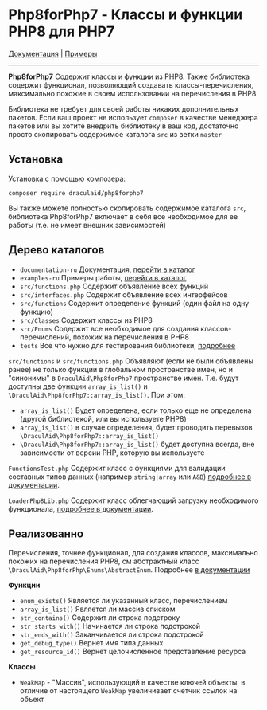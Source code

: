 # Php8forPhp7 - Классы и функции PHP8 для PHP7

[Документация](documentation-ru/README.md) | [Примеры](examples-ru/README.md)

---

**Php8forPhp7** Содержит классы и функции из PHP8. Также библиотека содержит функционал, позволяющий создавать
классы-перечисления, максимально похожие в своем использовании на перечисления в PHP8

Библиотека не требует для своей работы никаких дополнительных пакетов. Если ваш проект не использует `composer`
в качестве менеджера пакетов или вы хотите внедрить библиотеку в ваш код, достаточно просто скопировать
содержимое каталога `src` из ветки `master`

## Установка

Установка с помощью композера:
```console
composer require draculaid/php8forphp7
```

Вы также можете полностью скопировать содержимое каталога `src`, библиотека Php8forPhp7 включает в себя все
необходимое для ее работы (т.е. не имеет внешних зависимостей)

## Дерево каталогов

* `documentation-ru` Документация, [перейти в каталог](documentation-ru/README.md)
* `examples-ru` Примеры работы, [перейти в каталог](examples-ru/README.md)
* `src/functions.php` Содержит объявление всех функций
* `src/interfaces.php` Содержит объявление всех интерфейсов
* `src/functions` Содержит определение функций (один файл на одну функцию)
* `src/Classes` Содержит классы из PHP8
* `src/Enums` Содержит все необходимое для создания классов-перечислений, похожих на перечисления в PHP8
* `tests` Все что нужно для тестирования библиотеки, [подробнее](tests/README.md)

`src/functions` и `src/functions.php` Объявляют (если не были объявлены ранее) не только функции в глобальном
пространстве имен, но и "синонимы" в `DraculAid\Php8forPhp7` пространстве имен. Т.е. будут доступны две функции
`array_is_list()` и `\DraculAid\Php8forPhp7::array_is_list()`. При этом:
* `array_is_list()` Будет определена, если только еще не определена (другой библиотекой, или вы используете PHP8)
* `array_is_list()` в случае определения, будет проводить перевызов `\DraculAid\Php8forPhp7::array_is_list()`
* `\DraculAid\Php8forPhp7::array_is_list()` будет доступна всегда, вне зависимости от версии PHP, которую вы используете

`FunctionsTest.php` Содержит класс с функциями для валидации составных типов данных (например `string|array` или `A&B`)
[подробнее в документации](documentation-ru/type-validator.md).

`LoaderPhp8Lib.php` Содержит класс облегчающий загрузку необходимого функционала, [подробнее в документации](documentation-ru/loader.md).

## Реализованно

Перечисления, точнее функционал, для создания классов, максимально похожих на перечисления PHP8, см абстрактный
класс `\DraculAid\Php8forPhp\Enums\AbstractEnum`. Подробнее [в документации](documentation-ru/enums.md)

**Функции**
* `enum_exists()` Является ли указанный класс, перечислением
* `array_is_list()` Является ли массив списком
* `str_contains()` Содержит ли строка подстроку
* `str_starts_with()` Начинается ли строка подстрокой
* `str_ends_with()` Заканчивается ли строка подстрокой
* `get_debug_type()` Вернет имя типа данных
* `get_resource_id()` Вернет целочисленное представление ресурса

**Классы**

* `WeakMap` - "Массив", использующий в качестве ключей объекты, в отличие от настоящего `WeakMap` увеличивает счетчик ссылок на объект
